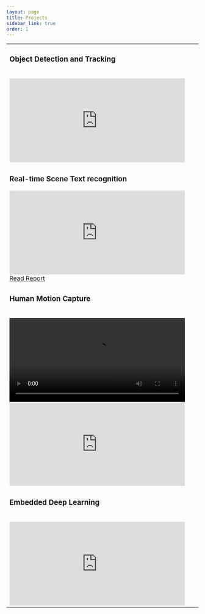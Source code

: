 ```yaml
---
layout: page
title: Projects
sidebar_link: true
order: 1
---
```

<table align='center'>
<tbody>
<tr>
<td>
<h3>Object Detection and Tracking </h3> <br>
<iframe width="460" height="220" src="https://www.youtube.com/embed/L4DOYA7nXMM" frameborder="0" allowfullscreen></iframe>
</td>
</tr>
<tr>
<td>
<h3>Real-time Scene Text recognition</h3>
<iframe width="460" height="220" src="https://www.youtube.com/embed/5ZO_EI75xCw" frameborder="0" allowfullscreen></iframe><br>
<a href="https://ags.cs.uni-kl.de/fileadmin/inf_ags/opt-ss13/Proceedings_OPT_WS13_14.pdf#page=3" > Read Report  </a>
<br>
</td>
</tr>
<tr>
 <td><h3>Human Motion Capture</h3> <br>		
 	<video width="460" height="220" controls>  <source src="http://av.dfki.de/~murthy/demos/theta_demo.mp4" type="video/mp4"></video>
 	<iframe width="460" height="220" src="https://www.youtube.com/embed/1U0sjG-MH6g" frameborder="0" allowfullscreen></iframe>
</td>
</tr>
<tr>
<td>
<h3>Embedded Deep Learning</h3><br>
<iframe width="460" height="220" src="https://www.youtube.com/embed/NvBH5aakt_A" frameborder="0" allowfullscreen></iframe>
</td>
</tr>
</tbody>
</table>


<!--
<p class="message">
  Hey there! This page is included as an example. Feel free to customize it
  for your own use upon downloading. Carry on!
</p>

To make pages show up in the sidebar, add `sidebar_link: true` to the front
matter.-->

